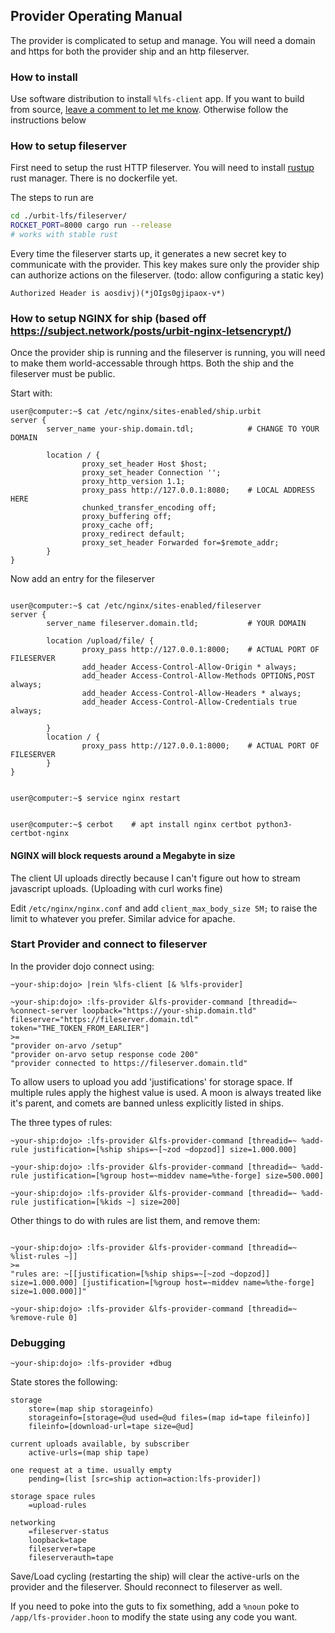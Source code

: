 ## Provider Operating Manual

The provider is complicated to setup and manage. You will need a domain and https for both the provider ship and an http fileserver.

### How to install

Use software distribution to install `%lfs-client` app. If you want to build from source, [leave a comment to let me know](https://github.com/aquarial/urbit-lfs-filehosting/issues/1). Otherwise follow the instructions below

### How to setup fileserver

First need to setup the rust HTTP fileserver. You will need to install [rustup](https://rustup.rs/) rust manager. There is no dockerfile yet.

The steps to run are

```bash
cd ./urbit-lfs/fileserver/
ROCKET_PORT=8000 cargo run --release
# works with stable rust
```

Every time the fileserver starts up, it generates a new secret key to communicate with the provider. This key makes sure only the provider ship can authorize actions on the fileserver. (todo: allow configuring a static key)

```
Authorized Header is aosdivj)(*jOIgs0gjipaox-v*)
```

### How to setup NGINX for ship (based off https://subject.network/posts/urbit-nginx-letsencrypt/)

Once the provider ship is running and the fileserver is running, you will need to make them world-accessable through https. Both the ship and the fileserver must be public.

Start with:

```
user@computer:~$ cat /etc/nginx/sites-enabled/ship.urbit
server {
        server_name your-ship.domain.tdl;            # CHANGE TO YOUR DOMAIN

        location / {
                proxy_set_header Host $host;
                proxy_set_header Connection '';
                proxy_http_version 1.1;
                proxy_pass http://127.0.0.1:8080;    # LOCAL ADDRESS HERE
                chunked_transfer_encoding off;
                proxy_buffering off;
                proxy_cache off;
                proxy_redirect default;
                proxy_set_header Forwarded for=$remote_addr;
        }
}

```

Now add an entry for the fileserver

```

user@computer:~$ cat /etc/nginx/sites-enabled/fileserver
server {
        server_name fileserver.domain.tld;           # YOUR DOMAIN

        location /upload/file/ {
                proxy_pass http://127.0.0.1:8000;    # ACTUAL PORT OF FILESERVER
                add_header Access-Control-Allow-Origin * always;
                add_header Access-Control-Allow-Methods OPTIONS,POST always;
                add_header Access-Control-Allow-Headers * always;
                add_header Access-Control-Allow-Credentials true always;

        }
        location / {
                proxy_pass http://127.0.0.1:8000;    # ACTUAL PORT OF FILESERVER
        }
}


user@computer:~$ service nginx restart


user@computer:~$ cerbot    # apt install nginx certbot python3-certbot-nginx
```


#### NGINX will block requests around a Megabyte in size

The client UI uploads directly because I can't figure out how to stream javascript uploads. (Uploading with curl works fine)

Edit `/etc/nginx/nginx.conf` and add `client_max_body_size 5M;` to raise the limit to whatever you prefer. Similar advice for apache.

### Start Provider and connect to fileserver

In the provider dojo connect using:

```
~your-ship:dojo> |rein %lfs-client [& %lfs-provider]

~your-ship:dojo> :lfs-provider &lfs-provider-command [threadid=~ %connect-server loopback="https://your-ship.domain.tld" fileserver="https://fileserver.domain.tdl" token="THE_TOKEN_FROM_EARLIER"]
>=
"provider on-arvo /setup"
"provider on-arvo setup response code 200"
"provider connected to https://fileserver.domain.tld"
```

To allow users to upload you add 'justifications' for storage space. If multiple rules apply the highest value is used. A moon is always treated like it's parent, and comets are banned unless explicitly listed in ships.

The three types of rules:

```
~your-ship:dojo> :lfs-provider &lfs-provider-command [threadid=~ %add-rule justification=[%ship ships=~[~zod ~dopzod]] size=1.000.000]

~your-ship:dojo> :lfs-provider &lfs-provider-command [threadid=~ %add-rule justification=[%group host=~middev name=%the-forge] size=500.000]

~your-ship:dojo> :lfs-provider &lfs-provider-command [threadid=~ %add-rule justification=[%kids ~] size=200]
```


Other things to do with rules are list them, and remove them:

```

~your-ship:dojo> :lfs-provider &lfs-provider-command [threadid=~ %list-rules ~]]
>=
"rules are: ~[[justification=[%ship ships=~[~zod ~dopzod]] size=1.000.000] [justification=[%group host=~middev name=%the-forge] size=1.000.000]]"

~your-ship:dojo> :lfs-provider &lfs-provider-command [threadid=~ %remove-rule 0]
```

### Debugging

```
~your-ship:dojo> :lfs-provider +dbug
```

State stores the following:

```
storage
    store=(map ship storageinfo)
    storageinfo=[storage=@ud used=@ud files=(map id=tape fileinfo)]
    fileinfo=[download-url=tape size=@ud]

current uploads available, by subscriber
    active-urls=(map ship tape)

one request at a time. usually empty
    pending=(list [src=ship action=action:lfs-provider])

storage space rules
    =upload-rules

networking
    =fileserver-status
    loopback=tape
    fileserver=tape
    fileserverauth=tape
```

Save/Load cycling (restarting the ship) will clear the active-urls on the provider and the fileserver. Should reconnect to fileserver as well.

If you need to poke into the guts to fix something, add a `%noun` poke to `/app/lfs-provider.hoon` to modify the state using any code you want.
